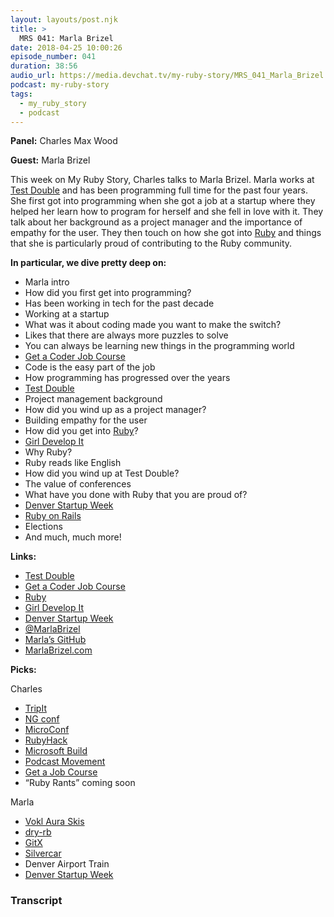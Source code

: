 ```yaml
---
layout: layouts/post.njk
title: >
  MRS 041: Marla Brizel
date: 2018-04-25 10:00:26
episode_number: 041
duration: 38:56
audio_url: https://media.devchat.tv/my-ruby-story/MRS_041_Marla_Brizel.mp3
podcast: my-ruby-story
tags:
  - my_ruby_story
  - podcast
---
```


**Panel:** Charles Max Wood

**Guest:** Marla Brizel

This week on My Ruby Story, Charles talks to Marla Brizel. Marla works at [Test Double](https://testdouble.com/) and has been programming full time for the past four years. She first got into programming when she got a job at a startup where they helped her learn how to program for herself and she fell in love with it. They talk about her background as a project manager and the importance of empathy for the user. They then touch on how she got into [Ruby](https://www.ruby-lang.org/en/) and things that she is particularly proud of contributing to the Ruby community.

**In particular, we dive pretty deep on:**

- Marla intro
- How did you first get into programming?
- Has been working in tech for the past decade
- Working at a startup
- What was it about coding made you want to make the switch?
- Likes that there are always more puzzles to solve
- You can always be learning new things in the programming world
- [Get a Coder Job Course](https://devchat.tv/get-a-coder-job)
- Code is the easy part of the job
- How programming has progressed over the years
- [Test Double](https://testdouble.com/)
- Project management background
- How did you wind up as a project manager?
- Building empathy for the user
- How did you get into [Ruby](https://www.ruby-lang.org/en/)?
- [Girl Develop It](https://www.girldevelopit.com/)
- Why Ruby?
- Ruby reads like English
- How did you wind up at Test Double?
- The value of conferences
- What have you done with Ruby that you are proud of?
- [Denver Startup Week](https://www.denverstartupweek.org/)
- [Ruby on Rails](http://rubyonrails.org/)
- Elections
- And much, much more!

**Links:**

- [Test Double](https://testdouble.com/)
- [Get a Coder Job Course](https://devchat.tv/get-a-coder-job)
- [Ruby](https://www.ruby-lang.org/en/)
- [Girl Develop It](https://www.girldevelopit.com/)
- [Denver Startup Week](https://www.denverstartupweek.org/)
- [@MarlaBrizel](https://twitter.com/marlabrizel?ref_src=twsrc%255Egoogle%257Ctwcamp%255Eserp%257Ctwgr%255Eauthor)
- [Marla’s GitHub](https://github.com/marlabrizel)
- [MarlaBrizel.com](https://www.marlabrizel.com/)

**Picks:**

Charles

- [TripIt](https://www.tripit.com/#sm.000003gnt5san1dziulwsisnnoiem)
- [NG conf](https://www.ng-conf.org/)
- [MicroConf](https://www.microconf.com/)
- [RubyHack](http://rubyhack.com/)
- [Microsoft Build](https://www.microsoft.com/en-us/build)
- [Podcast Movement](https://podcastmovement.com/)
- [Get a Job Course](https://devchat.tv/get-a-coder-job)
- “Ruby Rants” coming soon

Marla

- [Vokl Aura Skis](https://www.evo.com/skis/volkl-aura-womens)
- [dry-rb](https://dry-rb.org/)
- [GitX](http://gitx.frim.nl/)
- [Silvercar](https://www.silvercar.com/)
- Denver Airport Train
- [Denver Startup Week](https://www.denverstartupweek.org/)

### Transcript
